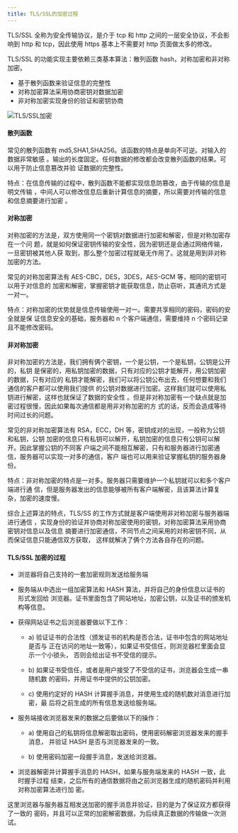 ```yaml
---
title: TLS/SSL的加密过程
---
```


TLS/SSL 全称为安全传输协议，是介于 tcp 和 http 之间的一层安全协议，不会影响到
http 和 tcp，因此使用 https 基本上不需要对 http 页面做太多的修改。

TLS/SSL 的功能实现主要依赖三类基本算法：散列函数 hash，对称加密和非对称加密。

-   基于散列函数来验证信息的完整性
-   对称加密算法采用协商密钥对数据加密
-   非对称加密实现身份的验证和密钥协商

<!-- ![TLS/SSL加密](http://ibadgers.cn/images/interview/http_ssl.jpg) -->

![TLS/SSL加密](http://ibadgers.cn/images/interview/http_ssl.jpg)

#### 散列函数

常见的散列函数有 md5,SHA1,SHA256。该函数的特点是单向不可逆。对输入的数据非常敏感
。输出的长度固定。任何数据的修改都会改变散列函数的结果。可以用于防止信息篡改并验
证数据的完整性。

特点：在信息传输的过程中，散列函数不能都实现信息防篡改，由于传输的信息是明文传输
，中间人可以修改信息后重新计算信息的摘要，所以需要对传输的信息和信息摘要进行加密
。

#### 对称加密

对称加密的方法是，双方使用同一个密钥对数据进行加密和解密，但是对称加密存在一个问
题，就是如何保证密钥传输的安全性，因为密钥还是会通过网络传输，一旦密钥被其他人获
取到，那么整个加密过程就毫无作用了。这就是用到非对称加密的方法。

常见的对称加密算法有 AES-CBC，DES，3DES，AES-GCM 等，相同的密钥可以用于对信息的
加密和解密，掌握密钥才能获取信息，防止窃听，其通讯方式是一对一。

特点：对称加密的优势就是信息传输使用一对一。需要共享相同的密码，密码的安全就是保
证信息安全的基础，服务器和 n 个客户端通信，需要维持 n 个密码记录且不能修改密码。

#### 非对称加密

非对称加密的方法是，我们拥有俩个密钥，一个是公钥，一个是私钥，公钥是公开的，私钥
是保密的，用私钥加密的数据，只有对应的公钥才能解开，用公钥加密的数据，只有对应的
私钥才能解密，我们可以将公钥公布出去，任何想要和我们通信的客户都可以使用我们提供
的公钥对数据进行加密。这样我们就可以使用私钥进行解密，这样也就保证了数据的安全性
。但是非对称加密有一个缺点就是加密过程很慢，因此如果每次通信都是用非对称加密的方
式的话，反而会造成等待时间过长的问题。

常见的非对称加密算法有 RSA，ECC，DH 等，密钥成对的出现，一般称为公钥和私钥，公钥
加密的信息只有私钥可以解开，私钥加密的信息只有公钥可以解开。因此掌握公钥的不同客
户端之间不能相互解密，只有和服务器进行加密通信，服务器可以实现一对多的通信，客户
端也可以用来验证掌握私钥的服务器身份。

特点：非对称加密的特点是一对多。服务器只需要维护一个私钥就可以和多个客户端进行通
信，但是服务器发出的信息能够被所有客户端解密，且该算法计算复杂，加密的速度慢。

综合上述算法的特点，TLS/SS 的工作方式就是客户端使用非对称加密与服务器端进行通信
，实现身份的验证并协商对称加密使用的密钥，对称加密算法采用协商密钥对信息以及信息
摘要进行加密通信，不同节点之间采用的对称密钥不同，从而保证信息只能通信双方获取，
这样就解决了俩个方法各自存在的问题。

#### TLS/SSL 加密的过程

-   浏览器将自己支持的一套加密规则发送给服务端
-   服务端从中选出一组加密算法和 HASH 算法，并将自己的身份信息以证书的形式发回给
    浏览器。证书里面包含了网站地址，加密公钥，以及证书的颁发机构等信息。
-   获得网站证书之后浏览器要做以下工作：

    -   a) 验证证书的合法性（颁发证书的机构是否合法，证书中包含的网站地址是否与
        正在访问的地址一致等），如果证书受信任，则浏览器栏里面会显示一个小锁头，
        否则会给出证书不受信的提示。

    -   b) 如果证书受信任，或者是用户接受了不受信的证书，浏览器会生成一串随机数
        的密码，并用证书中提供的公钥加密。

    -   c) 使用约定好的 HASH 计算握手消息，并使用生成的随机数对消息进行加密，最
        后将之前生成的所有信息发送给服务端。

-   服务端接收浏览器发来的数据之后要做以下的操作：

    -   a) 使用自己的私钥将信息解密取出密码，使用密码解密浏览器发来的握手消息，
        并验证 HASH 是否与浏览器发来的一致。

    -   b) 使用密码加密一段握手消息，发送给浏览器。

-   浏览器解密并计算握手消息的 HASH，如果与服务端发来的 HASH 一致，此时握手过程
    结束，之后所有的通信数据将由之前浏览器生成的随机密码并利用对称加密算法进行加
    密。

这里浏览器与服务器互相发送加密的握手消息并验证，目的是为了保证双方都获得了一致的
密码，并且可以正常的加密解密数据，为后续真正数据的传输做一次测试。
